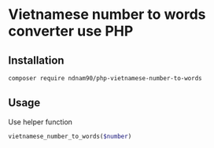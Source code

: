# Vietnamese number to words converter use PHP
## Installation
````bash
composer require ndnam90/php-vietnamese-number-to-words
````
## Usage
Use helper function
````php
vietnamese_number_to_words($number)
````